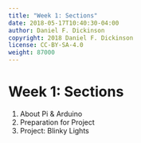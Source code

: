 ```yaml
---
title: "Week 1: Sections"
date: 2018-05-17T10:40:30-04:00
author: Daniel F. Dickinson
copyright: 2018 Daniel F. Dickinson
license: CC-BY-SA-4.0
weight: 87000
---
```


# Week 1: Sections

  1. About Pi & Arduino
  2. Preparation for Project
  3. Project: Blinky Lights
